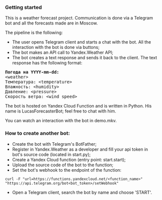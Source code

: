 ### Getting started

This is a weather forecast project. Communication is done via a Telegram bot and all the forecasts made are in Moscow.

The pipeline is the following:
* The user opens Telegram client and starts a chat with the bot. All the interaction with the bot is done via buttons;
* The bot makes an API call to Yandex.Weather API;
* The bot creates a text response and sends it back to the client. The text response has the following format: 

<pre>
<b>Погода на YYYY-mm-dd:</b>
&ltweather&gt
Температура: &lttemperature&gt
Влажность: &lthumidity&gt
Давление: &ltpressure&gt
Скорость ветра: &ltwind_speed&gt
</pre>

The bot is hosted on Yandex Cloud Function and is written in Python. His name is LucasForecasterBot; feel free to chat with him.

You can watch an interaction with the bot in demo.mkv.

### How to create another bot:
* Create the bot with Telegram's BotFather;
* Register in Yandex.Weather as a developer and fill your api token in bot's source code (located in start.py);
* Create a Yandex Cloud function (entry point: start.start);
* Upload the source code of the bot to the function;
* Set the bot's webhook to the endpoint of the function:
```
curl -F "url=https://functions.yandexcloud.net/<function_name>" "https://api.telegram.org/bot<bot_token>/setWebhook"
```
* Open a Telegram client, search the bot by name and choose 'START'.
